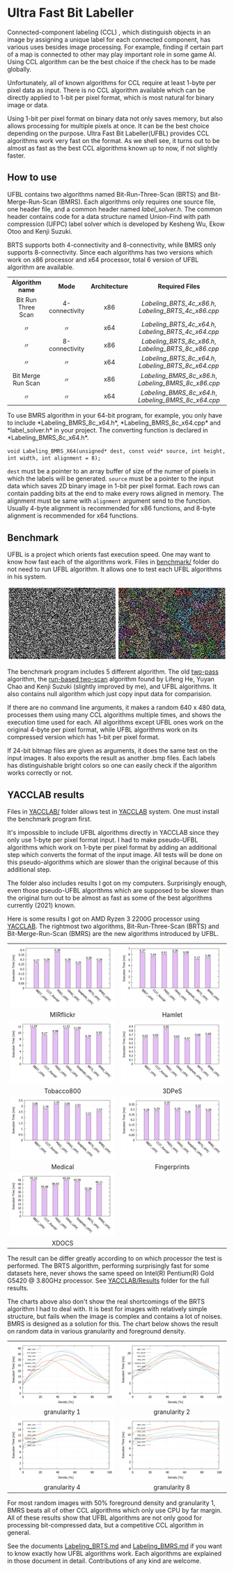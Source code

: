 # Ultra Fast Bit Labeller

Connected-component labeling (CCL) , which distinguish objects in an image by assigning a unique label for each connected component, has various uses besides image processing. For example, finding if certain part of a map is connected to other may play important role in some game AI. Using CCL algorithm can be the best choice if the check has to be made globally.  

Unfortunately, all of known algorithms for CCL require at least 1-byte per pixel data as input. There is no CCL algorithm available which can be directly applied to 1-bit per pixel format, which is most natural for binary image or data.

Using 1-bit per pixel format on binary data not only saves memory, but also allows processing for multiple pixels at once. It can be the best choice depending on the purpose. Ultra Fast Bit Labeller(UFBL) provides CCL algorithms work very fast on the format. As we shell see, it turns out to be almost as fast as the best CCL algorithms known up to now, if not slightly faster.



## How to use

UFBL contains two algorithms named Bit-Run-Three-Scan (BRTS) and Bit-Merge-Run-Scan (BMRS). Each algorithms only requires one source file, one header file, and a common header named *label_solver.h*. The common header contains code for a data structure named Union-Find with path compression (UFPC) label solver which is developed by Kesheng Wu, Ekow Otoo and Kenji Suzuki.

BRTS supports both 4-connectivity and 8-connectivity, while BMRS only supports 8-connectivity. Since each algorithms has two versions which work on x86 processor and x64 processor, total 6 version of UFBL algorithm are available.

<table>
  <tr>
    <th>Algorithm name</th>
    <th>Mode</th>
    <th>Architecture</th>
    <th>Required Files</th>
  </tr>	
  <tr>
    <td align="center">Bit Run Three Scan</td>
    <td align="center">4-connectivity</td>
    <td align="center">x86</td>
    <td align="center"><i>Labeling_BRTS_4c_x86.h</i>, <i>Labeling_BRTS_4c_x86.cpp</i></td>
  </tr>
  <tr>
    <td align="center">〃</td>
    <td align="center">〃</td>
    <td align="center">x64</td>
    <td align="center"><i>Labeling_BRTS_4c_x64.h</i>, <i>Labeling_BRTS_4c_x64.cpp</i></td>
  </tr>
  <tr>
    <td align="center">〃</td>
    <td align="center">8-connectivity</td>
    <td align="center">x86</td>
    <td align="center"><i>Labeling_BRTS_8c_x86.h</i>, <i>Labeling_BRTS_8c_x86.cpp</i></td>
  </tr>
  <tr>
    <td align="center">〃</td>
    <td align="center">〃</td>
    <td align="center">x64</td>
    <td align="center"><i>Labeling_BRTS_8c_x64.h</i>, <i>Labeling_BRTS_8c_x64.cpp</i></td>
  </tr>
  <tr>
    <td align="center">Bit Merge Run Scan</td>
    <td align="center">〃</td>
    <td align="center">x86</td>
    <td align="center"><i>Labeling_BMRS_8c_x86.h</i>, <i>Labeling_BMRS_8c_x86.cpp</i></td>
  </tr>
  <tr>
    <td align="center">〃</td>
    <td align="center">〃</td>
    <td align="center">x64</td>
    <td align="center"><i>Labeling_BMRS_8c_x64.h</i>, <i>Labeling_BMRS_8c_x64.cpp</i></td>
  </tr>
</table>
To use BMRS algorithm in your 64-bit program, for example, you only have to include *Labeling_BMRS_8c_x64.h*, *Labeling_BMRS_8c_x64.cpp* and *label_solver.h*  in your project. The converting function is declared in *Labeling_BMRS_8c_x64.h*. 

```
void Labeling_BMRS_X64(unsigned* dest, const void* source, int height, int width, int alignment = 8);
```

`dest` must be a pointer to an array buffer of size of the numer of pixels in which the labels will be generated. `source` must be a pointer to the input data which saves 2D binary image in 1-bit per pixel format. Each rows can contain padding bits at the end to make every rows aligned in memory. The alignment must be same with `alignment` argument send to the function. Usually 4-byte alignment is recommended for x86 functions, and 8-byte alignment is recommended for x64 functions.



## Benchmark

UFBL is a project which orients fast execution speed. One may want to know how fast each of the algorithms work. Files in [benchmark/](benchmark) folder do not need to run UFBL algorithm. It allows one to test each UFBL algorithms in his system. 

 ![tst](doc\tst.png)

The benchmark program includes 5 different algorithm. The old [two-pass](https://en.wikipedia.org/wiki/Connected-component_labeling#Two-pass) algorithm, the [run-based two-scan](https://www.researchgate.net/publication/5462954_A_Run-Based_Two-Scan_Labeling_Algorithm) algorithm found by Lifeng He, Yuyan Chao and Kenji Suzuki (slightly improved by me), and UFBL algorithms. It also contains null algorithm which just copy input data for comparision. 

If there are no command line arguments, it makes a random 640 x 480 data, processes them using many CCL algorithms multiple times, and shows the execution time used for each. All algorithms except UFBL ones work on the original 4-byte per pixel format, while UFBL algorithms work on its compressed version which has 1-bit per pixel format.

If 24-bit bitmap files are given as arguments, it does the same test on the input images. It also exports the result as another .bmp files. Each labels has distinguishable bright colors so one can easily check if the algorithm works correctly or not. 



## YACCLAB results

Files in [YACCLAB/](YACCLAB) folder allows test in [YACCLAB](https://github.com/prittt/YACCLAB) system. One must install the benchmark program first. 

It's impossible to include UFBL algorithms directly in YACCLAB since they only use 1-byte per pixel format input. I had to make pseudo-UFBL algorithms which work on 1-byte per pixel format by adding an additional step which converts the format of the input image. All tests will be done on this pseudo-algorithms which are slower than the original because of this additional step.

The folder also includes results I got on my computers. Surprisingly enough, even those pseudo-UFBL algorithms which are supposed to be slower than the original turn out to be almost as fast as some of the best algorithms currently (2021) known.

Here is some results I got on AMD Ryzen 3 2200G processor using [YACCLAB](https://github.com/prittt/YACCLAB). The rightmost two algorithms, Bit-Run-Three-Scan (BRTS) and Bit-Merge-Run-Scan (BMRS) are the new algorithms introduced by UFBL.

<table>
  <tr>
    <td align="center"><img src="doc/Ryzen3_2200G/mirflickr.png"/></td>
    <td align="center"><img src="doc/Ryzen3_2200G/hamlet.png"/></td>
  </tr>
  <tr>
    <td align="center">MIRflickr</td>
    <td align="center">Hamlet</td>
  </tr>
  <tr>
    <td align="center"><img src="doc/Ryzen3_2200G/tobacco800.png"/></td>
    <td align="center"><img src="doc/Ryzen3_2200G/3dpes.png"/></td>
  </tr>
  <tr>
    <td align="center">Tobacco800</td>
    <td align="center">3DPeS</td>
  </tr>
  <tr>
    <td align="center"><img src="doc/Ryzen3_2200G/medical.png"/></td>
    <td align="center"><img src="doc/Ryzen3_2200G/fingerprints.png"/></td>
  </tr>
  <tr>
    <td align="center">Medical</td>
    <td align="center">Fingerprints</td>
  </tr>
  <tr>
    <td align="center"><img src="doc/Ryzen3_2200G/xdocs.png"/></td>
    <td align="center"></td>
  </tr>
  <tr>
    <td align="center">XDOCS</td>
    <td align="center"></td>
  </tr>
</table>

The result can be differ greatly according to on which processor the test is performed. The BRTS algorithm, performing surprisingly fast for some datasets here, never shows the same speed on Intel(R) Pentium(R) Gold G5420 @ 3.80GHz processor. See [YACCLAB/Results](YACCLAB/Results/) folder for the full results.

The charts above also don't show the real shortcomings of the BRTS algorithm I had to deal with. It is best for images with relatively simple structure, but fails when the image is complex and contains a lot of noises. BMRS is designed as a solution for this. The chart below shows the result on random data in various granularity and foreground density.

<table>
  <tr>
    <td align="center"><img src="doc/Ryzen3_2200G/granularity1.png"/></td>
    <td align="center"><img src="doc/Ryzen3_2200G/granularity2.png"/></td>
  </tr>
  <tr>
    <td align="center">granularity 1</td>
    <td align="center">granularity 2</td>
  </tr>
  <tr>
    <td align="center"><img src="doc/Ryzen3_2200G/granularity4.png"/></td>
    <td align="center"><img src="doc/Ryzen3_2200G/granularity8.png"/></td>
  </tr>
  <tr>
    <td align="center">granularity 4</td>
    <td align="center">granularity 8</td>
  </tr>
</table>
For most random images with 50% foreground density and granularity 1, BMRS beats all of other CCL algorithms which only use CPU by far margin. All of these results show that UFBL algorithms are not only good for processing bit-compressed data, but a competitive CCL algorithm in general. 

See the documents [Labeling_BRTS.md](Labeling_BRTS.md) and [Labeling_BMRS.md](Labeling_BMRS.md) if you want to know exactly how UFBL algorithms work. Each algorithms are explained in those document in detail. Contributions of any kind are welcome. 